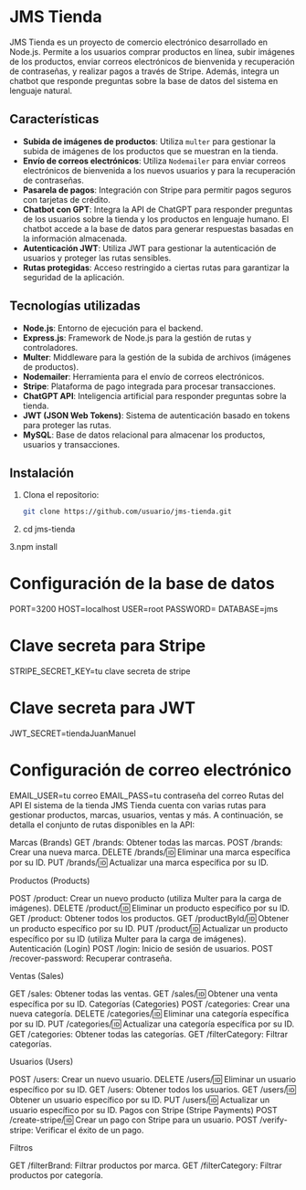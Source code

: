 # JMS Tienda

JMS Tienda es un proyecto de comercio electrónico desarrollado en Node.js. Permite a los usuarios comprar productos en línea, subir imágenes de los productos, enviar correos electrónicos de bienvenida y recuperación de contraseñas, y realizar pagos a través de Stripe. Además, integra un chatbot que responde preguntas sobre la base de datos del sistema en lenguaje natural.

## Características

- **Subida de imágenes de productos**: Utiliza `multer` para gestionar la subida de imágenes de los productos que se muestran en la tienda.
- **Envío de correos electrónicos**: Utiliza `Nodemailer` para enviar correos electrónicos de bienvenida a los nuevos usuarios y para la recuperación de contraseñas.
- **Pasarela de pagos**: Integración con Stripe para permitir pagos seguros con tarjetas de crédito.
- **Chatbot con GPT**: Integra la API de ChatGPT para responder preguntas de los usuarios sobre la tienda y los productos en lenguaje humano. El chatbot accede a la base de datos para generar respuestas basadas en la información almacenada.
- **Autenticación JWT**: Utiliza JWT para gestionar la autenticación de usuarios y proteger las rutas sensibles.
- **Rutas protegidas**: Acceso restringido a ciertas rutas para garantizar la seguridad de la aplicación.

## Tecnologías utilizadas

- **Node.js**: Entorno de ejecución para el backend.
- **Express.js**: Framework de Node.js para la gestión de rutas y controladores.
- **Multer**: Middleware para la gestión de la subida de archivos (imágenes de productos).
- **Nodemailer**: Herramienta para el envío de correos electrónicos.
- **Stripe**: Plataforma de pago integrada para procesar transacciones.
- **ChatGPT API**: Inteligencia artificial para responder preguntas sobre la tienda.
- **JWT (JSON Web Tokens)**: Sistema de autenticación basado en tokens para proteger las rutas.
- **MySQL**: Base de datos relacional para almacenar los productos, usuarios y transacciones.

## Instalación

1. Clona el repositorio:
   ```bash
   git clone https://github.com/usuario/jms-tienda.git

2. cd jms-tienda

3.npm install

# Configuración de la base de datos
PORT=3200
HOST=localhost
USER=root
PASSWORD=
DATABASE=jms

# Clave secreta para Stripe
STRIPE_SECRET_KEY=tu clave secreta de stripe

# Clave secreta para JWT
JWT_SECRET=tiendaJuanManuel

# Configuración de correo electrónico
EMAIL_USER=tu correo 
EMAIL_PASS=tu contraseña del correo 
Rutas del API
El sistema de la tienda JMS Tienda cuenta con varias rutas para gestionar productos, marcas, usuarios, ventas y más. A continuación, se detalla el conjunto de rutas disponibles en la API:

Marcas (Brands)
GET /brands: Obtener todas las marcas.
POST /brands: Crear una nueva marca.
DELETE /brands/:id: Eliminar una marca específica por su ID.
PUT /brands/:id: Actualizar una marca específica por su ID.

Productos (Products)

POST /product: Crear un nuevo producto (utiliza Multer para la carga de imágenes).
DELETE /product/:id: Eliminar un producto específico por su ID.
GET /product: Obtener todos los productos.
GET /productById/:id: Obtener un producto específico por su ID.
PUT /product/:id: Actualizar un producto específico por su ID (utiliza Multer para la carga de imágenes).
Autenticación (Login)
POST /login: Inicio de sesión de usuarios.
POST /recover-password: Recuperar contraseña.

Ventas (Sales)

GET /sales: Obtener todas las ventas.
GET /sales/:id: Obtener una venta específica por su ID.
Categorías (Categories)
POST /categories: Crear una nueva categoría.
DELETE /categories/:id: Eliminar una categoría específica por su ID.
PUT /categories/:id: Actualizar una categoría específica por su ID.
GET /categories: Obtener todas las categorías.
GET /filterCategory: Filtrar categorías.

Usuarios (Users)

POST /users: Crear un nuevo usuario.
DELETE /users/:id: Eliminar un usuario específico por su ID.
GET /users: Obtener todos los usuarios.
GET /users/:id: Obtener un usuario específico por su ID.
PUT /users/:id: Actualizar un usuario específico por su ID.
Pagos con Stripe (Stripe Payments)
POST /create-stripe/:id: Crear un pago con Stripe para un usuario.
POST /verify-stripe: Verificar el éxito de un pago.

Filtros

GET /filterBrand: Filtrar productos por marca.
GET /filterCategory: Filtrar productos por categoría.
